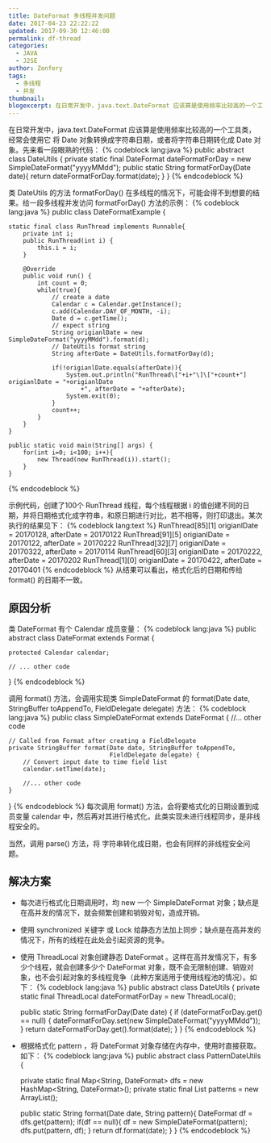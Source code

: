 ```yaml
---
title: DateFormat 多线程并发问题
date: 2017-04-23 22:22:22
updated: 2017-09-30 12:46:00
permalink: df-thread
categories:
  - JAVA
  - J2SE
author: Zenfery
tags:
  - 多线程
  - 并发
thumbnail:
blogexcerpt: 在日常开发中，java.text.DateFormat 应该算是使用频率比较高的一个工具类，经常会使用它 将 Date 对象转换成字符串日期，或者将字符串日期转化成 Date 对象。
---
```

在日常开发中，java.text.DateFormat 应该算是使用频率比较高的一个工具类，经常会使用它 将 Date 对象转换成字符串日期，或者将字符串日期转化成 Date 对象。先来看一段眼熟的代码：
{% codeblock lang:java %}
public abstract class DateUtils {
    private static final DateFormat dateFormatForDay = new SimpleDateFormat("yyyyMMdd");
    public static String formatForDay(Date date){
        return dateFormatForDay.format(date);
    }
}
{% endcodeblock %}

类 DateUtils 的方法 formatForDay() 在多线程的情况下，可能会得不到想要的结果。给一段多线程并发访问 formatForDay() 方法的示例：
{% codeblock lang:java %}
public class DateFormatExample {

    static final class RunThread implements Runnable{
        private int i;
        public RunThread(int i) {
            this.i = i;
        }

        @Override
        public void run() {
            int count = 0;
            while(true){		
                // create a date
                Calendar c = Calendar.getInstance();
                c.add(Calendar.DAY_OF_MONTH, -i);
                Date d = c.getTime();
                // expect string
                String origianlDate = new SimpleDateFormat("yyyyMMdd").format(d);
                // DateUtils format string
                String afterDate = DateUtils.formatForDay(d);

                if(!origianlDate.equals(afterDate)){
                    System.out.println("RunThread\["+i+"\]\["+count+"] origianlDate = "+origianlDate
                        +", afterDate = "+afterDate);
                    System.exit(0);
                }
                count++;
            }
        }
    }

    public static void main(String[] args) {
        for(int i=0; i<100; i++){
            new Thread(new RunThread(i)).start();
        }
    }
{% endcodeblock %}

示例代码，创建了100个 RunThread 线程，每个线程根据 i 的值创建不同的日期，并将日期格式化成字符串，和原日期进行对比，若不相等，则打印退出。某次执行的结果见下：
{% codeblock lang:text %}
RunThread[85][1] origianlDate = 20170128, afterDate = 20170122
RunThread[91][5] origianlDate = 20170122, afterDate = 20170222
RunThread[32][7] origianlDate = 20170322, afterDate = 20170114
RunThread[60][3] origianlDate = 20170222, afterDate = 20170202
RunThread[1][0] origianlDate = 20170422, afterDate = 20170401
{% endcodeblock %}
从结果可以看出，格式化后的日期和传给 format() 的日期不一致。

## 原因分析
类 DateFormat 有个 Calendar 成员变量：
{% codeblock lang:java %}
public abstract class DateFormat extends Format {

    protected Calendar calendar;

    // ... other code
}
{% endcodeblock %}

调用 format() 方法，会调用实现类 SimpleDateFormat 的  format(Date date, StringBuffer toAppendTo, FieldDelegate delegate) 方法：
{% codeblock lang:java %}
public class SimpleDateFormat extends DateFormat {
    //... other code

    // Called from Format after creating a FieldDelegate
    private StringBuffer format(Date date, StringBuffer toAppendTo,
                                FieldDelegate delegate) {
        // Convert input date to time field list
        calendar.setTime(date);

        //... other code
    }
}
{% endcodeblock %}
每次调用 format() 方法，会将要格式化的日期设置到成员变量 calendar 中，然后再对其进行格式化，此类实现未进行线程同步，是非线程安全的。

当然，调用 parse() 方法，将 字符串转化成日期，也会有同样的非线程安全问题。

## 解决方案
- 每次进行格式化日期调用时，均 new 一个 SimpleDateFormat 对象；缺点是在高并发的情况下，就会频繁创建和销毁对旬，造成开销。
- 使用 synchronized 关键字 或 Lock 给静态方法加上同步；缺点是在高并发的情况下，所有的线程在此处会引起资源的竞争。
- 使用 ThreadLocal 对象创建静态 DateFormat 。这样在高并发情况下，有多少个线程，就会创建多少个 DateFormat 对象，既不会无限制创建、销毁对象，也不会引起对象的多线程竞争（此种方案适用于使用线程池的情况）。如下：
{% codeblock lang:java %}
public abstract class DateUtils {
    private static final ThreadLocal dateFormatForDay = new ThreadLocal();

    public static String formatForDay(Date date) {
        if (dateFormatForDay.get() == null) {
            dateFormatForDay.set(new SimpleDateFormat("yyyyMMdd"));
        }
        return dateFormatForDay.get().format(date);
    }
}
{% endcodeblock %}
- 根据格式化 pattern ，将 DateFormat 对象存储在内存中，使用时直接获取。如下：
{% codeblock lang:java %}
public abstract class PatternDateUtils {

	private static final Map<String, DateFormat> dfs = new HashMap<String, DateFormat>();
	private static final List<String> patterns = new ArrayList<String>();

	public static String format(Date date, String pattern){
		DateFormat df = dfs.get(pattern);
		if(df == null){
			df = new SimpleDateFormat(pattern);
			dfs.put(pattern, df);
		}
		return df.format(date);
	}
}
{% endcodeblock %}
